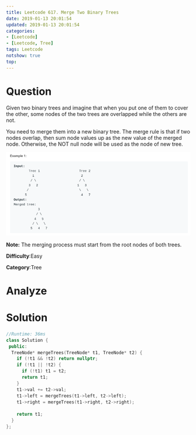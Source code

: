 ```yaml
---
title: Leetcode 617. Merge Two Binary Trees
date: 2019-01-13 20:01:54
updated: 2019-01-13 20:01:54
categories: 
- [Leetcode]
- [Leetcode, Tree]
tags: Leetcode
notshow: true
top:
---
```


# Question

Given two binary trees and imagine that when you put one of them to cover the other, some nodes of the two trees are overlapped while the others are not.

You need to merge them into a new binary tree. The merge rule is that if two nodes overlap, then sum node values up as the new value of the merged node. Otherwise, the NOT null node will be used as the node of new tree.

![](/images/in-post/2019-01-13-Leetcode-617-Merge-Two-Binary-Trees/2019-01-13-20-05-05.png)

**Note:** The merging process must start from the root nodes of both trees.

**Difficulty**:Easy

**Category**:Tree

<!-- more -->

# Analyze

# Solution

```cpp
//Runtime: 36ms
class Solution {
 public:
  TreeNode* mergeTrees(TreeNode* t1, TreeNode* t2) {
    if (!t1 && !t2) return nullptr;
    if (!t1 || !t2) {
      if (!t1) t1 = t2;
      return t1;
    }
    t1->val += t2->val;
    t1->left = mergeTrees(t1->left, t2->left);
    t1->right = mergeTrees(t1->right, t2->right);

    return t1;
  }
};
```


